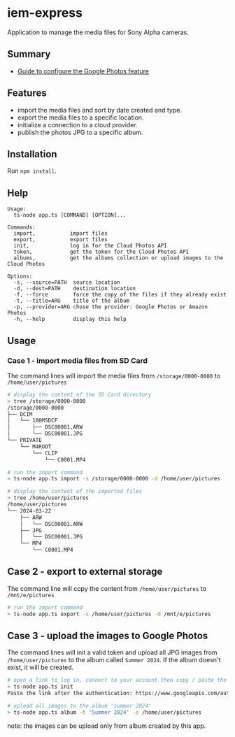 # iem-express

Application to manage the media files for Sony Alpha cameras.

## Summary
- [Guide to configure the Google Photos feature](./src/google/README.md)

## Features

- import the media files and sort by date created and type.
- export the media files to a specific location.
- initialize a connection to a cloud provider.
- publish the photos JPG to a specific album.

## Installation

Run `npm install`.

## Help

```
Usage:
  ts-node app.ts [COMMAND] [OPTION]...

Commands:
  import,           import files
  export,           export files
  init,             log in for the Cloud Photos API
  token,            get the token for the Cloud Photos API
  albums,           get the albums collection or upload images to the Cloud Photos

Options:
  -s, --source=PATH  source location
  -d, --dest=PATH    destination location
  -f, --force        force the copy of the files if they already exist
  -t, --title=ARG    title of the album
  -p, --provider=ARG chose the provider: Google Photos or Amazon Photos
  -h, --help         display this help
```

## Usage

### Case 1 - import media files from SD Card

The command lines will import the media files from `/storage/0000-0000` to `/home/user/pictures`

```sh
# display the content of the SD Card directory
> tree /storage/0000-0000
/storage/0000-0000
├── DCIM
│   └── 100MSDCF
│       ├── DSC00001.ARW
│       └── DSC00001.JPG
└── PRIVATE
    └── M4ROOT
        └── CLIP
            └── C0001.MP4

# run the import command
> ts-node app.ts import -s /storage/0000-0000 -d /home/user/pictures

# display the content of the imported files
> tree /home/user/pictures
/home/user/pictures
└── 2024-03-22
    ├── ARW
    │   └── DSC00001.ARW
    ├── JPG
    │   └── DSC00001.JPG
    └── MP4
        └── C0001.MP4
```

## Case 2 - export to external storage

The command line will copy the content from `/home/user/pictures` to `/mnt/e/pictures`

```sh
# run the import command
> ts-node app.ts export -s /home/user/pictures -d /mnt/e/pictures
```

## Case 3 - upload the images to Google Photos

The command lines will init a valid token and upload all JPG images from `/home/user/pictures`
to the album called `Summer 2024`. If the album doesn't exist, it will be created.

```sh
# open a link to log in, connect to your account then copy / paste the link to extract the code
> ts-node app.ts init
Paste the link after the authentication: https://www.googleapis.com/auth/photoslibrary?code=XXXX-XXX&scope=https%3A%2F%2Fwww.googleapis.com%2Fauth%2Fphotoslibrary.sharing+https%3A%2F%2Fwww.googleapis.com%2Fauth%2Fphotoslibrary+https%3A%2F%2Fwww.googleapis.com%2Fauth%2Fphotoslibrary.appendonly

# upload all images to the album 'summer 2024'
> ts-node app.ts album -t 'Summer 2024' -s /home/user/pictures
```

note: the images can be upload only from album created by this app.
